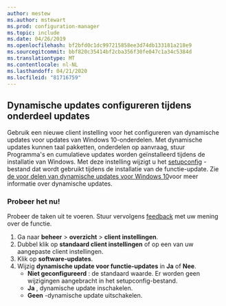 ```yaml
---
author: mestew
ms.author: mstewart
ms.prod: configuration-manager
ms.topic: include
ms.date: 04/26/2019
ms.openlocfilehash: bf2bfd0c1dc997215858ee3d74db133181a218e9
ms.sourcegitcommit: bbf820c35414bf2cba356f30fe047c1a34c5384d
ms.translationtype: MT
ms.contentlocale: nl-NL
ms.lasthandoff: 04/21/2020
ms.locfileid: "81716759"
---
```

## <a name="configure-dynamic-update-during-feature-updates"></a>Dynamische updates configureren tijdens onderdeel updates
<!--4062619-->
Gebruik een nieuwe client instelling voor het configureren van dynamische updates voor updates van Windows 10-onderdelen. Met dynamische updates kunnen taal pakketten, onderdelen op aanvraag, stuur Programma's en cumulatieve updates worden geïnstalleerd tijdens de installatie van Windows. Met deze instelling wijzigt u het [setupconfig](https://docs.microsoft.com/windows-hardware/manufacture/desktop/windows-setup-automation-overview) -bestand dat wordt gebruikt tijdens de installatie van de functie-update. Zie [de voor delen van dynamische updates voor Windows 10](https://techcommunity.microsoft.com/t5/Windows-IT-Pro-Blog/The-benefits-of-Windows-10-Dynamic-Update/ba-p/467847)voor meer informatie over dynamische updates. 

### <a name="try-it-out"></a>Probeer het nu!

Probeer de taken uit te voeren. Stuur vervolgens [feedback](../../../../understand/find-help.md#product-feedback) met uw mening over de functie.

1. Ga naar **beheer** > **overzicht** > **client instellingen**.
1. Dubbel klik op **standaard client instellingen** of op een van uw aangepaste client instellingen.
1. Klik op **software-updates**.
1. Wijzig **dynamische update voor functie-updates** in **Ja** of **Nee**.
    - **Niet geconfigureerd** : de standaard waarde. Er worden geen wijzigingen aangebracht in het setupconfig-bestand.
    - **Ja** , dynamische update inschakelen.
    - **Geen** -dynamische update uitschakelen.

